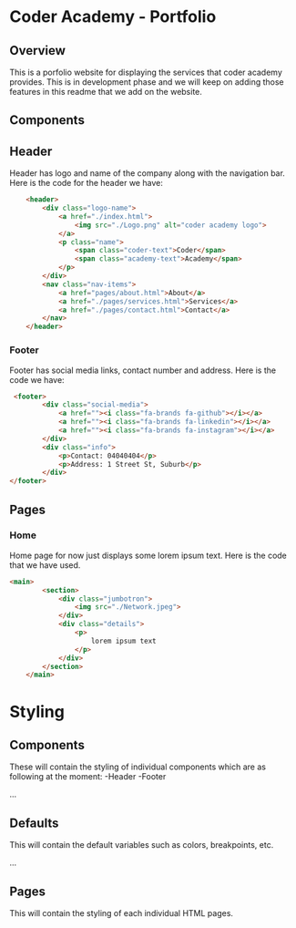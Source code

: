 # Coder Academy - Portfolio

## Overview
This is a porfolio website for displaying the services that coder academy provides. This is in development phase and we will keep on adding those features in this readme that we add on the website.

## Components

## Header
Header has logo and name of the company along with the navigation bar. Here is the code for the header we have:
```html
    <header>
        <div class="logo-name">
            <a href="./index.html">
                <img src="./Logo.png" alt="coder academy logo">
            </a>
            <p class="name">
                <span class="coder-text">Coder</span>
                <span class="academy-text">Academy</span>
            </p>
        </div>
        <nav class="nav-items">
            <a href="pages/about.html">About</a>
            <a href="./pages/services.html">Services</a>
            <a href="./pages/contact.html">Contact</a>
        </nav>
    </header>
```

### Footer
Footer has social media links, contact number and address. Here is the code we have:
```html
 <footer>
        <div class="social-media">
            <a href=""><i class="fa-brands fa-github"></i></a>
            <a href=""><i class="fa-brands fa-linkedin"></i></a>
            <a href=""><i class="fa-brands fa-instagram"></i></a>
        </div>
        <div class="info">
            <p>Contact: 04040404</p>
            <p>Address: 1 Street St, Suburb</p>
        </div>
</footer>
```


## Pages

### Home
Home page for now just displays some lorem ipsum text. Here is the code that we have used.
```html
<main>
        <section>
            <div class="jumbotron">
                <img src="./Network.jpeg">
            </div>
            <div class="details">
                <p>
                    lorem ipsum text
                </p>
            </div>
        </section>
    </main>
```
# Styling

## Components
These will contain the styling of individual components which are as following at the moment:
-Header
-Footer

...

## Defaults
This will contain the default variables such as colors, breakpoints, etc.

...
## Pages
This will contain the styling of each individual HTML pages.